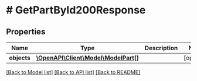 # # GetPartById200Response

## Properties

Name | Type | Description | Notes
------------ | ------------- | ------------- | -------------
**objects** | [**\OpenAPI\Client\Model\ModelPart[]**](ModelPart.md) |  | [optional]

[[Back to Model list]](../../README.md#models) [[Back to API list]](../../README.md#endpoints) [[Back to README]](../../README.md)
